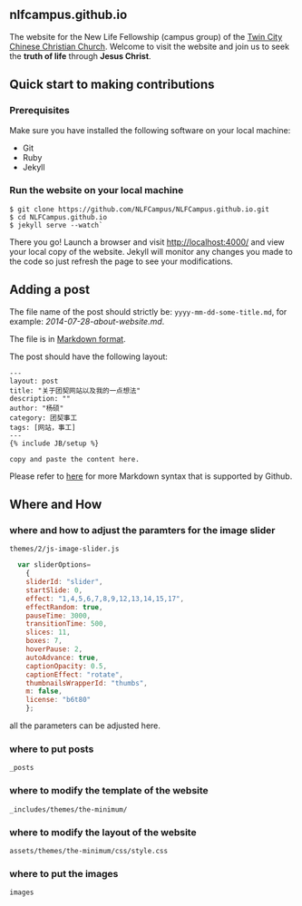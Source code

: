 ## nlfcampus.github.io

The website for the New Life Fellowship (campus group) of the
[Twin City Chinese Christian Church](http://www.tcccc.org/). Welcome
to visit the website and join us to seek the **truth of life** through
**Jesus Christ**.

## Quick start to making contributions 

### Prerequisites

Make sure you have installed the following software on your local
machine:
- Git
- Ruby
- Jekyll

### Run the website on your local machine

```
$ git clone https://github.com/NLFCampus/NLFCampus.github.io.git
$ cd NLFCampus.github.io
$ jekyll serve --watch`
```

There you go! Launch a browser and visit <http://localhost:4000/> and view
your local copy of the website. Jekyll will monitor any changes you
made to the code so just refresh the page to see your modifications.

## Adding a post

The file name of the post should strictly be:
`yyyy-mm-dd-some-title.md`, for example:
*2014-07-28-about-website.md*.

The file is in [Markdown format](http://daringfireball.net/projects/markdown/).

The post should have the following layout:

```
---
layout: post
title: "关于团契网站以及我的一点想法"
description: ""
author: "杨硕"
category: 团契事工
tags: [网站，事工]
---
{% include JB/setup %}

copy and paste the content here.
```

Please refer to
[here](https://github.com/adam-p/markdown-here/wiki/Markdown-Cheatsheet)
for more Markdown syntax that is supported by Github.

## Where and How

### where and how to adjust the paramters for the image slider 

`themes/2/js-image-slider.js`

```javascript
  var sliderOptions=
    {
	sliderId: "slider",
	startSlide: 0,
	effect: "1,4,5,6,7,8,9,12,13,14,15,17",
	effectRandom: true,
	pauseTime: 3000,
	transitionTime: 500,
	slices: 11,
	boxes: 7,
	hoverPause: 2,
	autoAdvance: true,
	captionOpacity: 0.5,
	captionEffect: "rotate",
	thumbnailsWrapperId: "thumbs",
	m: false,
	license: "b6t80"
    };
```

all the parameters can be adjusted here.

### where to put posts

`_posts`

### where to modify the template of the website

`_includes/themes/the-minimum/`

### where to modify the layout of the website

`assets/themes/the-minimum/css/style.css`

### where to put the images

`images`
